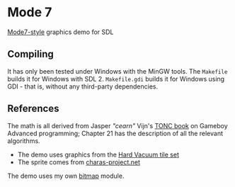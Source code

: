# Mode 7

[Mode7-style][wiki] graphics demo for SDL

## Compiling 

It has only been tested under Windows with the MinGW tools.
The `Makefile` builds it for Windows with SDL 2. 
`Makefile.gdi` builds it for Windows using GDI - that is, without any third-party dependencies.

## References 

The math is all derived from Jasper _"cearn"_ Vijn's [TONC book][tonc] on Gameboy Advanced programming;
Chapter 21 has the description of all the relevant algorithms.

* The demo uses graphics from the [Hard Vacuum tile set][vacuum]
* The sprite comes from [charas-project.net][charas]

The demo uses my own [bitmap][] module.

[wiki]: https://en.wikipedia.org/wiki/Mode_7
[tonc]: http://www.coranac.com/tonc/text/mode7ex.htm
[vacuum]: http://www.lostgarden.com/2005/03/game-post-mortem-hard-vacuum.html
[charas]: http://charas-project.net/
[bitmap]: https://github.com/wernsey/bitmap